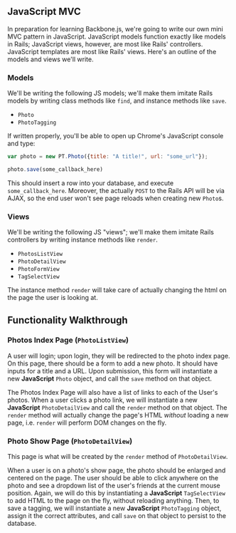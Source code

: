 ## JavaScript MVC
In preparation for learning Backbone.js, we're going to write our own mini MVC pattern in JavaScript. JavaScript models function exactly like models in Rails; JavaScript views, however, are most like Rails' controllers. JavaScript templates are most like Rails' views. Here's an outline of the models and views we'll write.

### Models
We'll be writing the following JS models; we'll make them imitate Rails models by writing class methods like `find`, and instance methods like `save`.

* `Photo`
* `PhotoTagging`

If written properly, you'll be able to open up Chrome's JavaScript console and type:

```javascript
var photo = new PT.Photo({title: "A title!", url: "some_url"});

photo.save(some_callback_here)
```

This should insert a row into your database, and execute `some_callback_here`. Moreover, the actually `POST` to the Rails API will be via AJAX, so the end user won't see page reloads when creating new `Photo`s.

### Views
We'll be writing the following JS "views"; we'll make them imitate Rails controllers by writing instance methods like `render`.

* `PhotosListView`
* `PhotoDetailView`
* `PhotoFormView`
* `TagSelectView`

The instance method `render` will take care of actually changing the html on the page the user is looking at.

## Functionality Walkthrough

### Photos Index Page (`PhotoListView`)

A user will login; upon login, they will be redirected to the photo index page. On this page, there should be a form to add a new photo. It should have inputs for a title and a URL. Upon submission, this form will instantiate a new **JavaScript** `Photo` object, and call the `save` method on that object.

The Photos Index Page will also have a list of links to each of the User's photos. When a user clicks a photo link, we will instantiate a new **JavaScript** `PhotoDetailView` and call the `render` method on that object. The `render` method will actually change the page's HTML _without_ loading a new page, i.e. `render` will perform DOM changes on the fly.

### Photo Show Page (`PhotoDetailView`)

This page is what will be created by the `render` method of `PhotoDetailView`.

When a user is on a photo's show page, the photo should be enlarged and centered on the page. The user should be able to click anywhere on the photo and see a dropdown list of the user's friends at the current mouse position. Again, we will do this by instantiating a **JavaScript** `TagSelectView` to add HTML to the page on the fly, without reloading anything. Then, to save a tagging, we will instantiate a new **JavaScript** `PhotoTagging` object, assign it the correct attributes, and call `save` on that object to persist to the database.